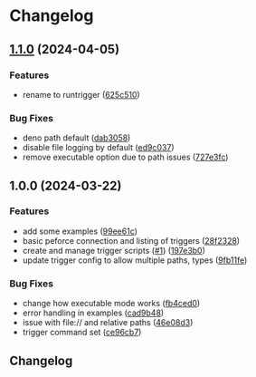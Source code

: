 # Changelog

## [1.1.0](https://github.com/runreal/runtrigger/compare/v1.0.0...v1.1.0) (2024-04-05)


### Features

* rename to runtrigger ([625c510](https://github.com/runreal/runtrigger/commit/625c5102cc276818f7b2c5c2ecee0b8a8338fbee))


### Bug Fixes

* deno path default ([dab3058](https://github.com/runreal/runtrigger/commit/dab305857c4dda5a51d005b45ff3185595ad43de))
* disable file logging by default ([ed9c037](https://github.com/runreal/runtrigger/commit/ed9c0370f7f2ba222eaa2708f6654a6b279e0a8a))
* remove executable option due to path issues ([727e3fc](https://github.com/runreal/runtrigger/commit/727e3fcddb533dca3e266a43fad7beb62d69fc81))

## 1.0.0 (2024-03-22)


### Features

* add some examples ([99ee61c](https://github.com/runreal/triggerr/commit/99ee61cf6223f1e03d04e86e0a42851f5d837ea2))
* basic peforce connection and listing of triggers ([28f2328](https://github.com/runreal/triggerr/commit/28f23284449d28f27fe06a77b9b41712959079ac))
* create and manage trigger scripts ([#1](https://github.com/runreal/triggerr/issues/1)) ([197e3b0](https://github.com/runreal/triggerr/commit/197e3b0f89f5851a339978522f52fce0a788008a))
* update trigger config to allow multiple paths, types ([9fb11fe](https://github.com/runreal/triggerr/commit/9fb11fe45be96fb33c5ad232a751cba6f81857f9))


### Bug Fixes

* change how executable mode works ([fb4ced0](https://github.com/runreal/triggerr/commit/fb4ced0a263dcc82788fc792a7117e77c4fd47e6))
* error handling in examples ([cad9b48](https://github.com/runreal/triggerr/commit/cad9b48bb2e5ff76d97139884929b34e18249e79))
* issue with file:// and relative paths ([46e08d3](https://github.com/runreal/triggerr/commit/46e08d31d739e97f355ae8e49e940649b6b00e1f))
* trigger command set ([ce96cb7](https://github.com/runreal/triggerr/commit/ce96cb7f4e381fbbe2c3344f39dd1a10822c3069))

## Changelog
